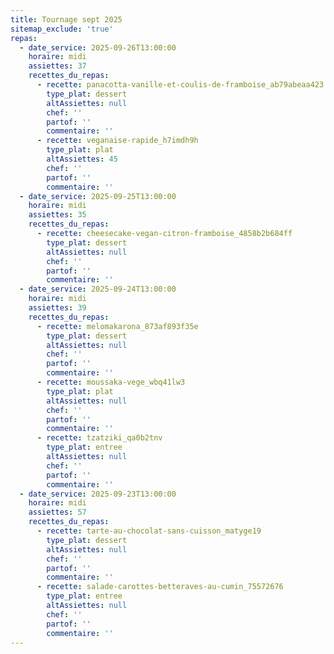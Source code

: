 ```yaml
---
title: Tournage sept 2025
sitemap_exclude: 'true'
repas:
  - date_service: 2025-09-26T13:00:00
    horaire: midi
    assiettes: 37
    recettes_du_repas:
      - recette: panacotta-vanille-et-coulis-de-framboise_ab79abeaa423
        type_plat: dessert
        altAssiettes: null
        chef: ''
        partof: ''
        commentaire: ''
      - recette: veganaise-rapide_h7imdh9h
        type_plat: plat
        altAssiettes: 45
        chef: ''
        partof: ''
        commentaire: ''
  - date_service: 2025-09-25T13:00:00
    horaire: midi
    assiettes: 35
    recettes_du_repas:
      - recette: cheesecake-vegan-citron-framboise_4858b2b684ff
        type_plat: dessert
        altAssiettes: null
        chef: ''
        partof: ''
        commentaire: ''
  - date_service: 2025-09-24T13:00:00
    horaire: midi
    assiettes: 39
    recettes_du_repas:
      - recette: melomakarona_873af893f35e
        type_plat: dessert
        altAssiettes: null
        chef: ''
        partof: ''
        commentaire: ''
      - recette: moussaka-vege_wbq41lw3
        type_plat: plat
        altAssiettes: null
        chef: ''
        partof: ''
        commentaire: ''
      - recette: tzatziki_qa0b2tnv
        type_plat: entree
        altAssiettes: null
        chef: ''
        partof: ''
        commentaire: ''
  - date_service: 2025-09-23T13:00:00
    horaire: midi
    assiettes: 57
    recettes_du_repas:
      - recette: tarte-au-chocolat-sans-cuisson_matyge19
        type_plat: dessert
        altAssiettes: null
        chef: ''
        partof: ''
        commentaire: ''
      - recette: salade-carottes-betteraves-au-cumin_75572676
        type_plat: entree
        altAssiettes: null
        chef: ''
        partof: ''
        commentaire: ''
---
```


